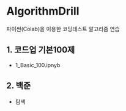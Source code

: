# AlgorithmDrill
파이썬(Colab)을 이용한 코딩테스트 알고리즘 연습

## 1. 코드업 기본100제
* 1_Basic_100.ipnyb

## 2. 백준
* 탐색
